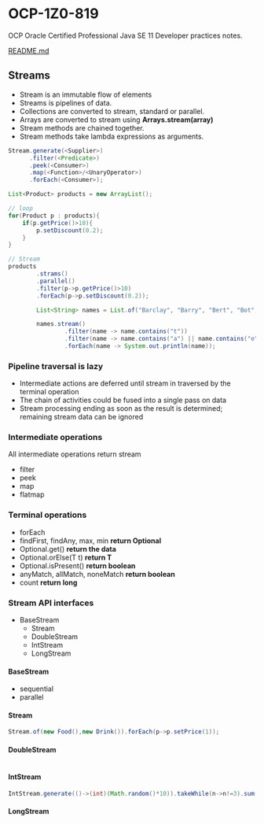 # OCP-1Z0-819
OCP Oracle Certified Professional Java SE 11 Developer practices notes.

[README.md](../../README.md#streams)

## Streams
- Stream is an immutable flow of elements
- Streams is pipelines of data.
- Collections are converted to stream, standard or parallel.
- Arrays are converted to stream using **Arrays.stream(array)**  
- Stream methods are chained together.
- Stream methods take lambda expressions as arguments.

````java
Stream.generate(<Supplier>)
      .filter(<Predicate>)
      .peek(<Consumer>)
      .map(<Function>/<UnaryOperator>)
      .forEach(<Consumer>);
````

````java
List<Product> products = new ArrayList();

// loop
for(Product p : products){
    if(p.getPrice()>10){
        p.setDiscount(0.2);
    }
}

// Stream
products
        .strams()
        .parallel()
        .filter(p->p.getPrice()>10)
        .forEach(p->p.setDiscount(0.2));          

````

````java
        List<String> names = List.of("Barclay", "Barry", "Bert", "Bot", "Bart");

        names.stream()                                                      // or .parallelStream()
                .filter(name -> name.contains("t"))                         // Predicate
                .filter(name -> name.contains("a") || name.contains("e"))  // Predicate
                .forEach(name -> System.out.println(name));                 // Consumer
````

### Pipeline traversal is lazy
- Intermediate actions are deferred until stream in traversed by the terminal operation
- The chain of activities could be fused into a single pass on data
- Stream processing ending as soon as the result is determined; remaining stream data can be ignored

### Intermediate operations
All intermediate operations return stream

- filter
- peek
- map
- flatmap

### Terminal operations
- forEach
- findFirst, findAny, max, min **return Optional**
- Optional.get() **return the data**
- Optional.orElse(T t) **return T**
- Optional.isPresent() **return boolean**  
- anyMatch, allMatch, noneMatch **return boolean**
- count **return long**

### Stream API interfaces
- BaseStream
  - Stream
  - DoubleStream  
  - IntStream
  - LongStream

#### BaseStream
- sequential
- parallel

#### Stream
````java
Stream.of(new Food(),new Drink()).forEach(p->p.setPrice(1));
````

#### DoubleStream
````java

````

#### IntStream
````java
IntStream.generate(()->(int)(Math.random()*10)).takeWhile(n->n!=3).sum();
````

#### LongStream
````java

````
